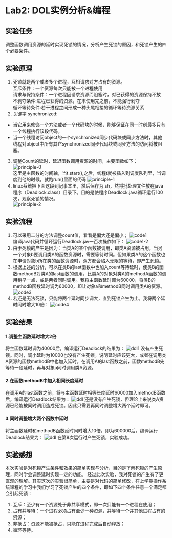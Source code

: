 # Lab2: DOL实例分析&编程

## 实验任务调整函数调用资源的延时实现死锁的情况，分析产生死锁的原因，和死锁产生的四个必要条件。

## 实验原理

1. 死锁就是两个或者多个进程，互相请求对方占有的资源。  
互斥条件：一个资源每次只能被一个进程使用  
请求与保持条件：一个进程因请求资源而阻塞时，对已获得的资源保持不放  
不剥夺条件:进程已获得的资源，在末使用完之前，不能强行剥夺  
循环等待条件:若干进程之间形成一种头尾相接的循环等待资源关系
2. 关键字 synchronized:
 - 当它用来修饰一个方法或者一个代码块的时候，能够保证在同一时刻最多只有一个线程执行该段代码。
 - 当一个线程访问object的一个synchronized同步代码块或同步方法时，其他线程对object中所有其它synchronized同步代码块或同步方法的访问将被阻塞。 
3. 调整Count的延时，延迟函数调用资源的时间，主要函数如下：
	![principle-0](img/lab03/principle0.png)  
这里是主函数的时间轴，当t.start(),之后，线程t就被插入到调度队列里，当调度到他的时候，就跑run()里面的代码
	![principle-1](img/lab03/principle1.png)
4. linux系统把下面这段到记事本里，然后保存为.sh，然将批处理文件放在java程序（Deadlock.class）目录下。目的是使程序Deadlock.java循环运行100次，观察死锁的情况。  
	![principle-2](img/lab03/principle2.png)

## 实验流程
1. 可以采用二分的方法调整count值，看看是偏大还是偏小； 	![code1](img/lab03/code1.png)  
	编译java代码并循环运行Deadlock.jav一百次操作如下：
	![code1-2](img/lab03/code1-2.png) 
2. 由于死锁的产生是因为：当类A的某个函数被调用，即类A资源被占用，当另一个对象b要调用类A的函数资源时，需要等待时间。但如果类A的这个函数也在申请对象b所在类的函数资源时，双方都会陷入无限的等待，即产生死锁。
3. 根据上述的分析，可以在类B的last函数中也加入count等待延时，使类B的函数methodB对类A的last函数的调用，比类A的对象对类A的methodA函数的调用稍早一点，或是两者同时调用。我将主函数延时调为60000，将类B的methodB函数延时调为60000，即让对象a和methodB同时调用类A的资源。
 	![code3](img/lab03/code3.png)
4. 若还是无法死锁，只能将两个延时同步调大，直到死锁产生为止。我将两个延时同时增大10倍：
 	![code4](img/lab03/code4.png)
 	
## 实验结果
#### 1.调整主函数延时增大2倍 
将主函数延时调为40000后，编译运行Deadlock的结果为：
![ddl1](img/lab03/ddlock2.png)
没有产生死锁。同时，调小延时为10000也没有产生死锁。说明延时应该更大，或者在调用类A资源的函数methodB中也加入延时。在调用A的last函数之前，函数methodB先等待一段延时，再与对象a同时调用类A资源。  

#### 2.在函数methodB中加入相同长度延时
在调用A的last函数之前，将与主函数延时相等长度延时60000加入methodB函数后，编译运行Deadlock结果为：
![ddl](img/lab03/ddlock3.png)
还是没有产生死锁，但理论上来说类A资源已经能被同时调用造成死锁。因此只需要再同时调整增大两个延时即可。

#### 3.同时调整增大两个函数中延时
将主函数延时和methodB函数延时同时增大10倍，即为600000后，编译运行Deadlock结果为：
![ddl](img/lab03/ddlock4.png)
在第8次运行时产生死锁，实验成功。

## 实验感想
本次实验是对死锁产生条件和效果的简单实现与分析，目的是了解死锁的产生原理，同时学会调整延时实现一定的功能。 经过此次实验，我对死锁的产生有了更直观的理解。其实这次的实验很简单，主要是对代码的简单修改，在上学期操作系统课程的学习中我们学习了死锁产生的四个条件，即如下四个条件任意一个满足都会引起死锁：  
1. 互斥：至少有一个资源处于非共享模式，即一次只能有一个进程在使用；  
2. 占有并等待：一个进程必须占有至少一种资源，并等待一个并其他进程占有的资源；  
3. 非抢占：资源不能被抢占，只能在进程完成后自动释放；  
4. 循环等待。